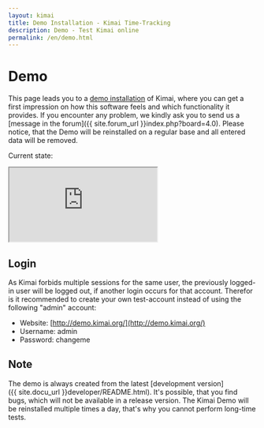 ```yaml
---
layout: kimai
title: Demo Installation - Kimai Time-Tracking
description: Demo - Test Kimai online
permalink: /en/demo.html
---
```


# Demo

This page leads you to a [demo installation](http://demo.kimai.org/) of Kimai, where you can get a first
impression on how this software feels and which functionality it provides.
If you encounter any problem, we kindly ask you to send us a [message in the forum]({{ site.forum_url }}index.php?board=4.0).
Please notice, that the Demo will be reinstalled on a regular base and all entered data will be removed.

Current state:

<iframe class="demoframe" src="http://demo.kimai.org/status.php"></iframe>

## Login

As Kimai forbids multiple sessions for the same user, the previously logged-in user will be logged out, if another
login occurs for that  account. Therefor is it recommended to create your own test-account instead of using the
following "admin" account:

*   Website: [http://demo.kimai.org/](http://demo.kimai.org/)
*   Username: admin
*   Password:&nbsp;changeme

## Note

The demo is always created from the latest [development version]({{ site.docu_url }}developer/README.html).
It's possible, that you find bugs, which will not be available in a release version.
The Kimai Demo will be reinstalled multiple times a day, that's why you cannot perform long-time tests.

